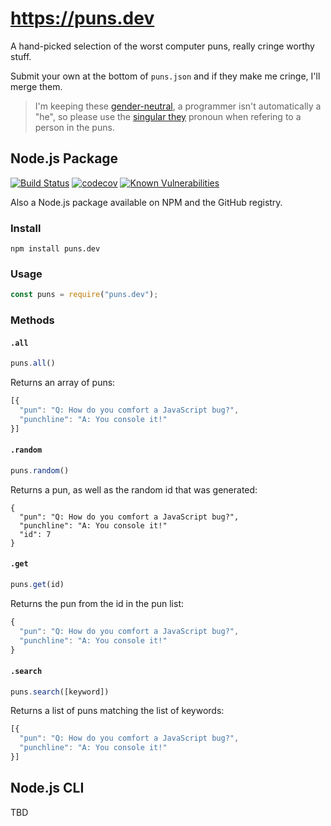 # https://puns.dev
A hand-picked selection of the worst computer puns, really cringe worthy stuff.

Submit your own at the bottom of `puns.json` and if they make me cringe, I'll merge them.

> I'm keeping these [gender-neutral](https://en.wikipedia.org/wiki/Gender-neutral_language), a programmer isn't automatically a "he", so please use the [singular they](https://en.wikipedia.org/wiki/Singular_they) pronoun when refering to a person in the puns.
## Node.js Package
[![Build Status](https://travis-ci.org/AlexLakatos/computer-puns.svg?branch=master)](https://travis-ci.org/AlexLakatos/computer-puns)
[![codecov](https://codecov.io/gh/AlexLakatos/computer-puns/branch/master/graph/badge.svg)](https://codecov.io/gh/AlexLakatos/computer-puns)
 [![Known Vulnerabilities](https://snyk.io/test/github/alexlakatos/computer-puns/badge.svg)](https://snyk.io/test/github/alexlakatos/computer-puns)

Also a Node.js package available on NPM and the GitHub registry.

### Install

`npm install puns.dev`

### Usage

```JavaScript
const puns = require("puns.dev");
```

### Methods

#### `.all`
```JavaScript
puns.all()
```
Returns an array of puns:

```JavaScript
[{
  "pun": "Q: How do you comfort a JavaScript bug?",
  "punchline": "A: You console it!"
}]
```

#### `.random`

```JavaScript
puns.random()
```
Returns a pun, as well as the random id that was generated:

```
{
  "pun": "Q: How do you comfort a JavaScript bug?",
  "punchline": "A: You console it!"
  "id": 7
}
```

#### `.get`

```JavaScript
puns.get(id)
```
Returns the pun from the id in the pun list:
```JavaScript
{
  "pun": "Q: How do you comfort a JavaScript bug?",
  "punchline": "A: You console it!"
}
```

#### `.search`

```JavaScript
puns.search([keyword])
```
Returns a list of puns matching the list of keywords:
```JavaScript
[{
  "pun": "Q: How do you comfort a JavaScript bug?",
  "punchline": "A: You console it!"
}]
```

## Node.js CLI

TBD

